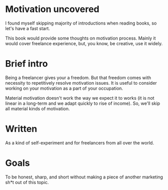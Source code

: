 # Motivation uncovered

I found myself skipping majority of introductions when reading books, so let's have a fast start.

This book would provide some thoughts on motivation process. Mainly it would cover freelance experience, but, you know, be creative, use it widely.

# Brief intro

Being a freelancer gives your a freedom. But that freedom comes with necessity to repetitively resolve motivation issues.
It is useful to consider working on your motivation as a part of your occupation.

Material motivation doesn't work the way we expect it to works (it is not linear in a long-term and we adapt quickly to rise of income).
So, we'll skip all material kinds of motivation.

# Written

As a kind of self-experiment and for freelancers from all over the world.

# Goals

To be honest, sharp, and short without making a piece of another marketing sh*t out of this topic.
